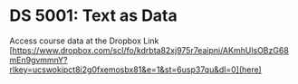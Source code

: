 # DS 5001: Text as Data

Access course data at the Dropbox Link [https://www.dropbox.com/scl/fo/kdrbta82xj975r7eaipni/AKmhUlsOBzG68mEn9gvmmnY?rlkey=ucswokipct8i2g0fxemosbx81&e=1&st=6usp37qu&dl=0](here)
